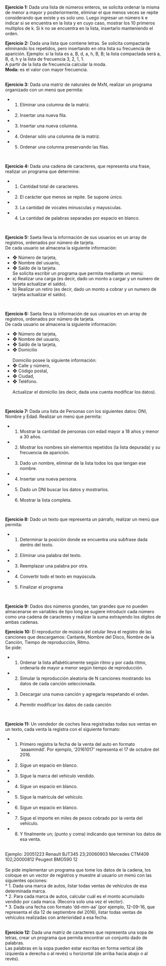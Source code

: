 <b>Ejercicio 1:</b> Dada una lista de números enteros, se solicita ordenar la misma de menor a mayor y posteriormente, eliminar el que menos veces se repite considerando que existe y es solo uno. Luego ingresar un número k e indicar si se encuentra en la lista y en cuyo caso, mostrar los 10 primeros multiplos de k. Si k no se encuentra en la lista, insertarlo manteniendo el orden.
<br>

<b>Ejercicio 2:</b> Dada una lista que contiene letras. Se solicita compactarla eliminando los repetidos, pero insertando en otra lista su frecuencia de aparición. Ejemplo: si la lista es a, B, d, a, h, B, B; la lista compactada será a, B, d, h y la lista de frecuencia 3, 2, 1, 1.<br>
A partir de la lista de frecuencia calcular la moda.<br>
<b>Moda:</b> es el valor con mayor frecuencia.<br>
<br>

<b>Ejercicio 3:</b> Dada una matriz de naturales de MxN, realizar un programa organizado con un menú que permita:<br>
* 1. Eliminar una columna de la matriz.<br>
* 2. Insertar una nueva fila.<br>
* 3. Insertar una nueva columna.<br>
* 4. Ordenar sólo una columna de la matriz.<br>
* 5. Ordenar una columna preservando las filas.
<br>

<b>Ejercicio 4:</b> Dada una cadena de caracteres, que representa una frase, realizar un programa que determine:<br>
* 1. Cantidad total de caracteres.<br>
* 2. El carácter que menos se repite. Se supone único.<br>
* 3. La cantidad de vocales minusculas y mayusculas.<br>
* 4. La cantidad de palabras separadas por espacio en blanco.
<br>

<b>Ejercicio 5:</b> Saeta lleva la información de sus usuarios en un array de registros, ordenados por número de
tarjeta.<br>
De cada usuario se almacena la siguiente información:<br>
* ❖ Número de tarjeta,<br>
* ❖ Nombre del usuario,<br>
* ❖ Saldo de la tarjeta.<br>
Se solicita escribir un programa que permita mediante un menú:<br>
* a) Realizar una carga (es decir, dado un monto a cargar y un numero de tarjeta actualizar el saldo).<br>
* b) Realizar un retiro (es decir, dado un monto a cobrar y un numero de tarjeta actualizar el saldo).
<br>

<b>Ejercicio 6:</b>  Saeta lleva la información de sus usuarios en un array de registros, ordenados por número de
tarjeta.<br>
De cada usuario se almacena la siguiente información:<br>
* ❖ Número de tarjeta,<br>
* ❖ Nombre del usuario,<br>
* ❖ Saldo de la tarjeta,<br>
* ❖ Domicilio<br><br>
Domicilio posee la siguiente información:<br>
* ❖ Calle y número,<br>
* ❖ Código postal,<br>
* ❖ Ciudad,<br>
* ❖ Teléfono.<br><br>
Actualizar el domicilio (es decir, dada una cuenta modificar los datos).
<br>

<b>Ejercicio 7:</b> Dada una lista de Personas con los siguientes datos: DNI, Nombre y Edad. Realizar un menú
que permita:<br>
* 1. Mostrar la cantidad de personas con edad mayor a 18 años y menor a 30 años.<br>
* 2. Mostrar los nombres sin elementos repetidos (la lista depurada) y su frecuencia de aparición.<br>
* 3. Dado un nombre, eliminar de la lista todos los que tengan ese nombre.<br>
* 4. Insertar una nueva persona.<br>
* 5. Dado un DNI buscar los datos y mostrarlos.<br>
* 6. Mostrar la lista completa.
<br>

<b>Ejercicio 8:</b> Dado un texto que representa un párrafo, realizar un menú que permita:<br>
* 1. Determinar la posición donde se encuentra una subfrase dada dentro del texto.<br>
* 2. Eliminar una palabra del texto.<br>
* 3. Reemplazar una palabra por otra.<br>
* 4. Convertir todo el texto en mayúscula.<br>
* 5. Finalizar el programa
<br>

<b>Ejercicio 9:</b> Dados dos números grandes, tan grandes que no pueden almacenarse en variables de tipo long
se sugiere introducir cada número como una cadena de caracteres y realizar la suma extrayendo los dígitos
de ambas cadenas.
<br>

<b>Ejercicio 10:</b> El reproductor de música del celular lleva el registro de las canciones que descargamos:
Cantante, Nombre del Disco, Nombre de la Canción, Tiempo de reproducción, Ritmo.<br>
Se pide:<br>
* 1. Ordenar la lista alfabéticamente según ritmo y por cada ritmo, ordenarla de mayor a menor según
tiempo de reproducción.<br>
* 2. Simular la reproducción aleatoria de N canciones mostrando los datos de cada canción seleccionada.<br>
* 3. Descargar una nueva canción y agregarla respetando el orden.<br>
* 4. Permitir modificar los datos de cada canción
<br>

<b>Ejercicio 11:</b> Un vendedor de coches lleva registradas todas sus ventas en un texto, cada venta la registra
con el siguiente formato:<br>
* 1. Primero registra la fecha de la venta del auto en formato ‘aaaammdd’. Por ejemplo, ‘20161017’
representa el 17 de octubre del 2016.<br>
* 2. Sigue un espacio en blanco.<br>
* 3. Sigue la marca del vehículo vendido.<br>
* 4. Sigue un espacio en blanco.<br>
* 5. Sigue la matrícula del vehículo.<br>
* 6. Sigue un espacio en blanco.<br>
* 7. Sigue el importe en miles de pesos cobrado por la venta del vehículo.<br>
* 8. Y finalmente un; (punto y coma) indicando que terminan los datos de esa venta.<br>
<br>
Ejemplo: 20051223 Renault BJT345 23;20060903 Mercedes CTM409 102;20000812 Peugeot BMO590 12<br><br>
Se pide implementar un programa que tome los datos de la cadena, los coloque en un vector de registros y
muestre al usuario un menú con las siguientes opciones:<br>
* 1. Dada una marca de autos, listar todas ventas de vehículos de esa determinada marca.<br>
* 2. Para cada marca de autos, calcular cuál es el monto acumulado vendido por cada marca. (Recorra
solo una vez el vector).<br>
* 3. Dada una fecha con formato ‘dd-mm-aa’ (por ejemplo, 12-09-16, que representa el día 12 de
septiembre del 2016), listar todas ventas de vehículos realizadas con anterioridad a esa fecha.<br>
<br>

<b>Ejercicio 12:</b> Dada una matriz de caracteres que representa una sopa de letras, crear un programa que
permita encontrar un conjunto dado de palabras.<br>
Las palabras en la sopa pueden estar escritas en forma vertical (de izquierda a derecha o al revés) u horizontal
(de arriba hacia abajo o al revés).
